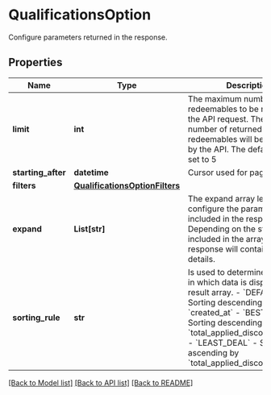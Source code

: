 # QualificationsOption

Configure parameters returned in the response.

## Properties
Name | Type | Description | Notes
------------ | ------------- | ------------- | -------------
**limit** | **int** | The maximum number of redeemables to be returned in the API request. The actual number of returned redeemables will be determined by the API. The default value is set to 5 | [optional] 
**starting_after** | **datetime** | Cursor used for paging. | [optional] 
**filters** | [**QualificationsOptionFilters**](QualificationsOptionFilters.md) |  | [optional] 
**expand** | **List[str]** | The expand array lets you configure the parameters included in the response. Depending on the strings included in the array, the response will contain different details.   | **Expand Option** | **Response Body** | |:---|:---| | [\&quot;redeemable\&quot;] | - Returns the redeemables&#39; metadata. | | [\&quot;category\&quot;] | - Returns an expanded &#x60;categories&#x60; object, showing details about the category. | | [\&quot;validation_rules\&quot;] | - Returns an expanded &#x60;validation_rules&#x60; object, showing details about the validation rules. | | [optional] 
**sorting_rule** | **str** | Is used to determine the order in which data is displayed in the result array.    - &#x60;DEFAULT&#x60; - Sorting descending by &#x60;created_at&#x60;   - &#x60;BEST_DEAL&#x60; - Sorting descending by &#x60;total_applied_discount_amount&#x60;   - &#x60;LEAST_DEAL&#x60; - Sorting ascending by &#x60;total_applied_discount_amount&#x60; | [optional] 

[[Back to Model list]](../README.md#documentation-for-models) [[Back to API list]](../README.md#documentation-for-api-endpoints) [[Back to README]](../README.md)


